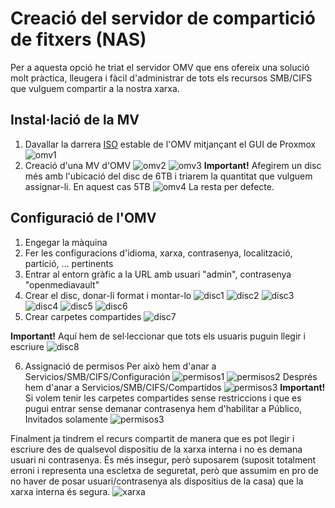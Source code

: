 # Creació del servidor de compartició de fitxers (NAS)

Per a aquesta opció he triat el servidor OMV que ens ofereix una solució molt pràctica, lleugera i fàcil d'administrar de tots els recursos SMB/CIFS que vulguem compartir a la nostra xarxa.

## Instal·lació de la MV

1. Davallar la darrera [ISO](https://www.openmediavault.org/?page_id%3D77) estable de l'OMV mitjançant el GUI de Proxmox
![omv1](resources/omv01.jpg)
2. Creació d'una MV d'OMV
![omv2](resources/omv02.jpg)
![omv3](resources/omv03.jpg)
<b>Important!</b> Afegirem un disc més amb l'ubicació del disc de 6TB i triarem la quantitat que vulguem assignar-li. En aquest cas 5TB
![omv4](resources/omv04.jpg)
La resta per defecte.

## Configuració de l'OMV

1. Engegar la màquina
2. Fer les configuracions d'idioma, xarxa, contrasenya, localització, partició, ... pertinents
3. Entrar al entorn gràfic a la URL amb usuari "admin", contrasenya "openmediavault"
4. Crear el disc, donar-li format i montar-lo
![disc1](resources/omv05.jpg)
![disc2](resources/omv06.jpg)
![disc3](resources/omv07.jpg)
![disc4](resources/omv08.jpg)
![disc5](resources/omv09.jpg)
![disc6](resources/omv10.jpg)
5. Crear carpetes compartides 
![disc7](resources/omv11.jpg)

<b>Important!</b> Aquí hem de sel·leccionar que tots els usuaris puguin llegir i escriure
![disc8](resources/omv12.jpg)

6. Assignació de permisos
Per això hem d'anar a Servicios/SMB/CIFS/Configuración
![permisos1](resources/omv14.jpg)
![permisos2](resources/omv15.jpg)
Després hem d'anar a Servicios/SMB/CIFS/Compartidos
![permisos3](resources/omv16.jpg)
<b>Important!</b> Si volem tenir les carpetes compartides sense restriccions i que es pugui entrar sense demanar contrasenya hem d'habilitar a Público, Invitados solamente
![permisos3](resources/omv17.jpg)

Finalment ja tindrem el recurs compartit de manera que es pot llegir i escriure des de qualsevol dispositiu de la xarxa interna i no es demana usuari ni contrasenya. És més insegur, però suposarem (suposit totalment erroni i representa una escletxa de seguretat, però que assumim en pro de no haver de posar usuari/contrasenya als dispositius de la casa) que la xarxa interna és segura.
![xarxa](resources/omv18.jpg)
